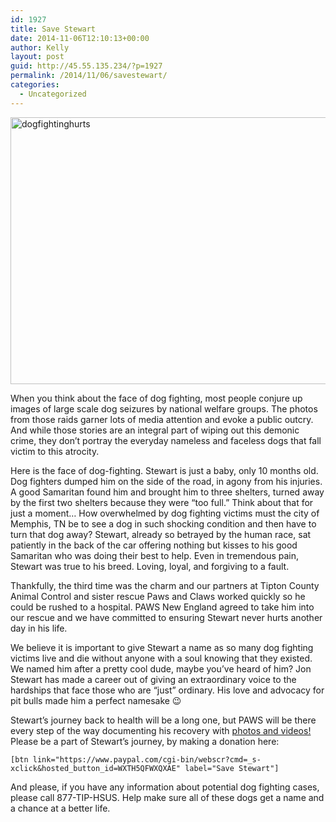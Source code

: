 ```yaml
---
id: 1927
title: Save Stewart
date: 2014-11-06T12:10:13+00:00
author: Kelly
layout: post
guid: http://45.55.135.234/?p=1927
permalink: /2014/11/06/savestewart/
categories:
  - Uncategorized
---
```

<img class="aligncenter wp-image-1930 " src="https://pawsnewengland.com/wp-content/uploads/2014/11/dogfightinghurts-640x477.jpg" alt="dogfightinghurts" width="574" height="427" />

When you think about the face of dog fighting, most people conjure up images of large scale dog seizures by national welfare groups. The photos from those raids garner lots of media attention and evoke a public outcry. And while those stories are an integral part of wiping out this demonic crime, they don&#8217;t portray the everyday nameless and faceless dogs that fall victim to this atrocity.

Here is the face of dog-fighting. Stewart is just a baby, only 10 months old. Dog fighters dumped him on the side of the road, in agony from his injuries. A good Samaritan found him and brought him to three shelters, turned away by the first two shelters because they were &#8220;too full.&#8221; Think about that for just a moment&#8230; How overwhelmed by dog fighting victims must the city of Memphis, TN be to see a dog in such shocking condition and then have to turn that dog away? Stewart, already so betrayed by the human race, sat patiently in the back of the car offering nothing but kisses to his good Samaritan who was doing their best to help. Even in tremendous pain, Stewart was true to his breed. Loving, loyal, and forgiving to a fault.

Thankfully, the third time was the charm and our partners at Tipton County Animal Control and sister rescue Paws and Claws worked quickly so he could be rushed to a hospital. PAWS New England agreed to take him into our rescue and we have committed to ensuring Stewart never hurts another day in his life.

We believe it is important to give Stewart a name as so many dog fighting victims live and die without anyone with a soul knowing that they existed. We named him after a pretty cool dude, maybe you&#8217;ve heard of him? Jon Stewart has made a career out of giving an extraordinary voice to the hardships that face those who are &#8220;just&#8221; ordinary. His love and advocacy for pit bulls made him a perfect namesake 😉

Stewart&#8217;s journey back to health will be a long one, but PAWS will be there every step of the way documenting his recovery with [photos and videos!](https://www.facebook.com/PAWSNewEngland) Please be a part of Stewart&#8217;s journey, by making a donation here:

`[btn link="https://www.paypal.com/cgi-bin/webscr?cmd=_s-xclick&hosted_button_id=WXTH5QFWXQXAE" label="Save Stewart"]`

And please, if you have any information about potential dog fighting cases, please call 877-TIP-HSUS. Help make sure all of these dogs get a name and a chance at a better life.

&nbsp;